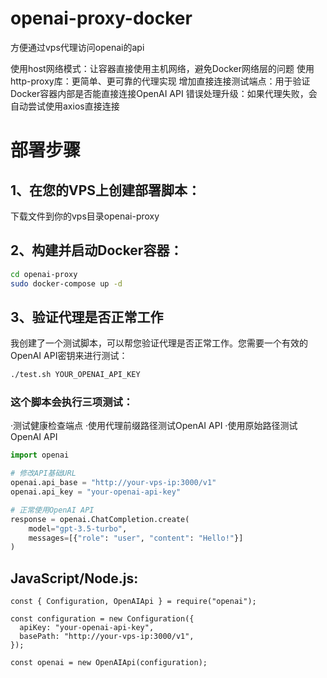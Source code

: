# openai-proxy-docker
方便通过vps代理访问openai的api

使用host网络模式：让容器直接使用主机网络，避免Docker网络层的问题
使用http-proxy库：更简单、更可靠的代理实现
增加直接连接测试端点：用于验证Docker容器内部是否能直接连接OpenAI API
错误处理升级：如果代理失败，会自动尝试使用axios直接连接

# 部署步骤

## 1、在您的VPS上创建部署脚本：

下载文件到你的vps目录openai-proxy

## 2、构建并启动Docker容器：
```bash
cd openai-proxy
sudo docker-compose up -d
```
## 3、验证代理是否正常工作
我创建了一个测试脚本，可以帮您验证代理是否正常工作。您需要一个有效的OpenAI API密钥来进行测试：
```bash
./test.sh YOUR_OPENAI_API_KEY
```
### 这个脚本会执行三项测试：

·测试健康检查端点
·使用代理前缀路径测试OpenAI API
·使用原始路径测试OpenAI API

```python
import openai

# 修改API基础URL
openai.api_base = "http://your-vps-ip:3000/v1"
openai.api_key = "your-openai-api-key"

# 正常使用OpenAI API
response = openai.ChatCompletion.create(
    model="gpt-3.5-turbo",
    messages=[{"role": "user", "content": "Hello!"}]
)
```

## JavaScript/Node.js:
```
const { Configuration, OpenAIApi } = require("openai");

const configuration = new Configuration({
  apiKey: "your-openai-api-key",
  basePath: "http://your-vps-ip:3000/v1",
});

const openai = new OpenAIApi(configuration);
```
